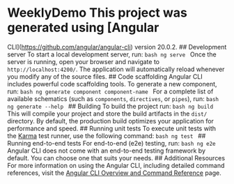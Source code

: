 # WeeklyDemo This project was generated using [Angular
CLI](https://github.com/angular/angular-cli) version 20.0.2. ## Development
server To start a local development server, run: ```bash ng serve ``` Once the
server is running, open your browser and navigate to `http://localhost:4200/`.
The application will automatically reload whenever you modify any of the source
files. ## Code scaffolding Angular CLI includes powerful code scaffolding tools.
To generate a new component, run: ```bash ng generate component component-name
``` For a complete list of available schematics (such as `components`,
`directives`, or `pipes`), run: ```bash ng generate --help ``` ## Building To
build the project run: ```bash ng build ``` This will compile your project and
store the build artifacts in the `dist/` directory. By default, the production
build optimizes your application for performance and speed. ## Running unit
tests To execute unit tests with the [Karma](https://karma-runner.github.io)
test runner, use the following command: ```bash ng test ``` ## Running
end-to-end tests For end-to-end (e2e) testing, run: ```bash ng e2e ``` Angular
CLI does not come with an end-to-end testing framework by default. You can
choose one that suits your needs. ## Additional Resources For more information
on using the Angular CLI, including detailed command references, visit the
[Angular CLI Overview and Command Reference](https://angular.dev/tools/cli)
page.
